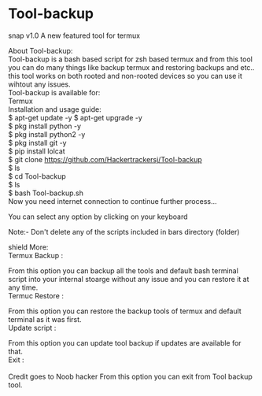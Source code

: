 # Tool-backup
snap v1.0
A new featured tool for termux

 About Tool-backup:<br>
Tool-backup is a bash based script for zsh based termux and from this tool you can do many things like backup termux and restoring backups and etc..<br>
this tool works on both rooted and non-rooted devices so you can use it wihtout any issues.<br>
Tool-backup is available for:<br>
Termux<br>
 Installation and usage guide:<br>
$ apt-get update -y
$ apt-get upgrade -y<br>
$ pkg install python -y <br>
$ pkg install python2 -y<br>
$ pkg install git -y<br>
$ pip install lolcat<br>
$ git clone https://github.com/Hackertrackersj/Tool-backup<br>
$ ls<br>
$ cd Tool-backup<br>
$ ls<br>
$ bash Tool-backup.sh<br>
Now you need internet connection to continue further process...<br>

You can select any option by clicking on your keyboard<br>

Note:- Don't delete any of the scripts included in bars directory (folder)<br>

shield More:<br>
Termux Backup :<br>

From this option you can backup all the tools and default bash terminal script into your internal stoarge without any issue and you can restore it at any time.<br>
Termuc Restore :<br>

From this option you can restore the backup tools of termux and default terminal as it was first.<br>
Update script :<br>

From this option you can update tool backup
if updates are available for that.<br>
Exit :<br>
<br>Credit goes to Noob hacker
From this option you can exit from Tool backup tool.<br>
